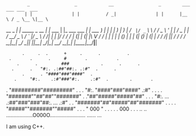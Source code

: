             _                 _            __                 _        ___   ___ ___  ___  
           | |               | |          / _|               | |      |__ \ / _ \__ \|__ \ 
   __ _  __| |_   _____ _ __ | |_    ___ | |_    ___ ___   __| | ___     ) | | | | ) |  ) |
  / _` |/ _` \ \ / / _ \ '_ \| __|  / _ \|  _|  / __/ _ \ / _` |/ _ \   / /| | | |/ /  / / 
 | (_| | (_| |\ V /  __/ | | | |_  | (_) | |   | (_| (_) | (_| |  __/  / /_| |_| / /_ / /_ 
  \__,_|\__,_| \_/ \___|_| |_|\__|  \___/|_|    \___\___/ \__,_|\___| |____|\___/____|____|
                                                                                           
                                                                                           


          .     .  .      +     .      .          .
     .       .      .     #       .           .
        .      .         ###            .      .      .
      .      .   "#:. .:##"##:. .:#"  .      .
          .      . "####"###"####"  .
       .     "#:.    .:#"###"#:.    .:#"  .        .       .
  .             "#########"#########"        .        .
        .    "#:.  "####"###"####"  .:#"   .       .
     .     .  "#######""##"##""#######"                  .
                ."##"#####"#####"##"           .      .
    .   "#:. ...  .:##"###"###"##:.  ... .:#"     .
      .     "#######"##"#####"##"#######"      .     .
    .    .     "#####""#######""#####"    .      .
            .     "      000      "    .     .
       .         .   .   000     .        .       .
.. .. ..................O000O........................ ...... ...


I am using C++.
